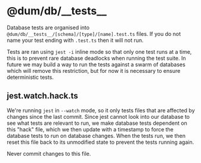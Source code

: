 # @dum/db/\_\_tests\_\_

Database tests are organised into
`@dum/db/__tests__/[schema]/[type]/[name].test.ts` files. If you do not name
your test ending with `.test.ts` then it will not run.

Tests are ran using `jest -i` inline mode so that only one test runs at a time,
this is to prevent rare database deadlocks when running the test suite. In
future we may build a way to run the tests against a swarm of databases which
will remove this restriction, but for now it is necessary to ensure
deterministic tests.

## jest.watch.hack.ts

We're running `jest` in `--watch` mode, so it only tests files that are affected
by changes since the last commit. Since jest cannot look into our database to
see what tests are relevant to run, we make database tests dependent on this
"hack" file, which we then update with a timestamp to force the database tests
to run on database changes. When the tests run, we then reset this file back to
its unmodified state to prevent the tests running again.

Never commit changes to this file.
